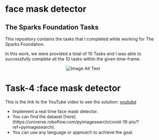 <h1>face mask detector</h1>
<h2>The Sparks Foundation Tasks</h2>
<p>This repository contains the tasks that I completed while working for The Sparks Foundation.</p>
<p>In this work, we were provided a total of 10 Tasks and I was able to successfully complete all the 10 tasks within the given time-frame.</p>

<p align="center">
  <img src="https://github.com/yasminebs99/Prediction-using-Supervised-ML/assets/160682389/9eede37a-458b-4610-85db-70589bd249ed" alt="Image Alt Text">
</p>

<h1>Task-4 :face mask detector</h1>
<p>This is the link to the YouTube video to see the solution: <a href="https://youtu.be/xh8AeG4O43A">youtube</a></p>
<ul>
  <li>Implement a real time face mask detector.</li>
  <li>You can find the dataset [here](https://universe.roboflow.com/pyimagesearch/covid-19-pis/?ref=pyimagesearch).</li>
  <li>You can use any language or approach to achieve the goal.</li>
</ul>










